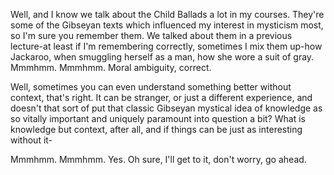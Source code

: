 Well, and I know we talk about the Child Ballads a lot in my courses. They're some of the Gibseyan texts which influenced my interest in mysticism most, so I'm sure you remember them. We talked about them in a previous lecture-at least if I'm remembering correctly, sometimes I mix them up-how Jackaroo, when smuggling herself as a man, how she wore a suit of gray. Mmmhmm. Mmmhmm. Moral ambiguity, correct.

Well, sometimes you can even understand something better without context, that's right. It can be stranger, or just a different experience, and doesn't that sort of put that classic Gibseyan mystical idea of knowledge as so vitally important and uniquely paramount into question a bit? What is knowledge but context, after all, and if things can be just as interesting without it-

Mmmhmm. Mmmhmm. Yes. Oh sure, I'll get to it, don't worry, go ahead.